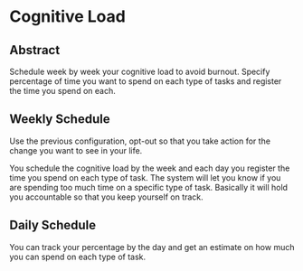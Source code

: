 # Cognitive Load

## Abstract

Schedule week by week your cognitive load to avoid burnout. Specify percentage of time you want to spend on each type of tasks and register the time you spend on each.

## Weekly Schedule

Use the previous configuration, opt-out so that you take action for the change you want to see in your life.

You schedule the cognitive load by the week and each day you register the time you spend on each type of task. The system will let you know if you are spending too much time on a specific type of task. Basically it will hold you accountable so that you keep yourself on track.

## Daily Schedule

You can track your percentage by the day and get an estimate on how much you can spend on each type of task.